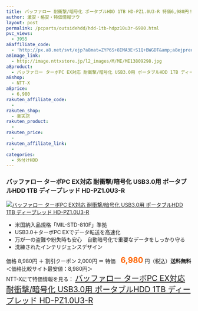 ```yaml
---
title: バッファロー 耐衝撃/暗号化 ポータブルHDD 1TB HD-PZ1.0U3-R 特価6,980円！送料無料！
author: 激安・格安・特価情報ツウ
layout: post
permalink: /pcparts/outsidehdd/hdd-1tb-hdpz10u3r-6980.html
pvc_views:
  - 3955
a8affiliate_code:
  - 'http://px.a8.net/svt/ejp?a8mat=ZYP6S+8IMA3E+S1Q+BWGDT&amp;a8ejpredirect=http://nttxstore.jp/_II_ME13809298'
a8image_link:
  - http://image.nttxstore.jp/l2_images/M/ME/ME13809298.jpg
a8product:
  - バッファロー ターボPC EX対応 耐衝撃/暗号化 USB3.0用 ポータブルHDD 1TB ディープレッド HD-PZ1.0U3-R
a8shop:
  - NTT-X
a8price:
  - 6,980
rakuten_affiliate_code:
  - 
rakuten_shop:
  - 楽天店
rakuten_product:
  - 
rakuten_price:
  - 
rakuten_affiliate_link:
  - 
categories:
  - 外付けHDD
---
```

### バッファロー ターボPC EX対応 耐衝撃/暗号化 USB3.0用 ポータブルHDD 1TB ディープレッド HD-PZ1.0U3-R

<div class="img-bg2 img_L">
  <a title="バッファロー ターボPC EX対応 耐衝撃/暗号化 USB3.0用 ポータブルHDD 1TB ディープレッド HD-PZ1.0U3-R" href="http://px.a8.net/svt/ejp?a8mat=ZYP6S+8IMA3E+S1Q+BWGDT&a8ejpredirect=http://nttxstore.jp/_II_ME13809298" target="_blank"><img src="http://i2.wp.com/image.nttxstore.jp/l2_images/M/ME/ME13809298.jpg?resize=120%2C120" border="0" alt="バッファロー ターボPC EX対応 耐衝撃/暗号化 USB3.0用 ポータブルHDD 1TB ディープレッド HD-PZ1.0U3-R" style="border: 0pt none;" data-recalc-dims="1" /></a>
</div>

<!--more-->

  * 米国納入品規格「MIL-STD-810F」準拠
  * USB3.0＋ターボPC EXでデータ転送を高速化
  * 万が一の盗難や紛失時も安心　自動暗号化で重要なデータをしっかり守る
  * 洗練されたインテリジェンスデザイン

価格 8,980円 ＋ 割引クーポン 2,000円 ＝ 特価　<span style="color: #ff6600; font-size: 150%;"><strong>6,980</strong></span> 円（税込）**送料無料**  
＜価格比較サイト最安値：8,980円＞  
NTT-Xにて特価情報を見る： <span style="font-size: 150%;"><a href="http://px.a8.net/svt/ejp?a8mat=ZYP6S+8IMA3E+S1Q+BWGDT&a8ejpredirect=http://nttxstore.jp/_II_ME13809298" target="_blank">バッファロー ターボPC EX対応 耐衝撃/暗号化 USB3.0用 ポータブルHDD 1TB ディープレッド HD-PZ1.0U3-R</a></span>